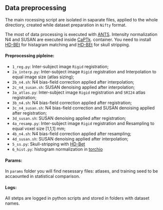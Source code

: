 ## Data preprocessing

The main rocessing script are isolated in saparate files, applied to the whole directiory, created while dataset preparation in `Nifty` format.

The most of data processing is executed with [ANTS](http://stnava.github.io/ANTs/). Intensity normalization N4 and SUSAN are executed inside [CaPTk](https://www.med.upenn.edu/cbica/captk/). container.
You need to install [HD-BEt](https://github.com/MIC-DKFZ/HD-BET) for histagram matching and [HD-BEt](https://github.com/MIC-DKFZ/HD-BET) for skull stripping.

#### Preprocessing pipleine:
- `1_reg.py`: Inter-subject image `Rigid` registration;
- `2a_interp.py`: Inter-subject image `Rigid` registration and Interpolation to equal image size (atlas sizing);
- `2b_n4.sh`: N4 bias-field correction applied after interpolation;
- `2c_n4_susan.sh`: SUSAN denoising applied after interpolation;
- `3a_atlas.py`: Inter-subject image `Rigid` registration and `SRI24` atlas registration;
- `3b_n4.sh`: N4 bias-field correction applied after registration;
- `3c_n4_susan.sh`: N4 bias-field correction and SUSAN denoising applied after registration;
- `3d_susan.sh`: SUSAN denoising applied after registration;
- `4a_resamp.py`: Inter-subject image `Rigid` registration and Resampling to equal voxel size [1,1,1] mm;
- `4b_n4.sh`: N4 bias-field correction applied after resampling;
- `4d_susan.sh`: SUSAN denoising applied after interpolation;
- `5_ss.py`: Skull-stripping with [HD-Bet](https://github.com/MIC-DKFZ/HD-BET)
- `6_hist.py`: histogram normalization in [torchio](https://torchio.readthedocs.io/)

#### Params:
In  `params` folder you will find nesessary files: atlases, and training seed to be accaounted in statistical comparison. 

#### Logs:
All stetps are logged in python scripts and stored in folders with dataset names.
